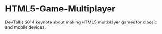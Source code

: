 HTML5-Game-Multiplayer
======================

DevTalks 2014 keynote about making HTML5 multiplayer games for classic and mobile devices.
